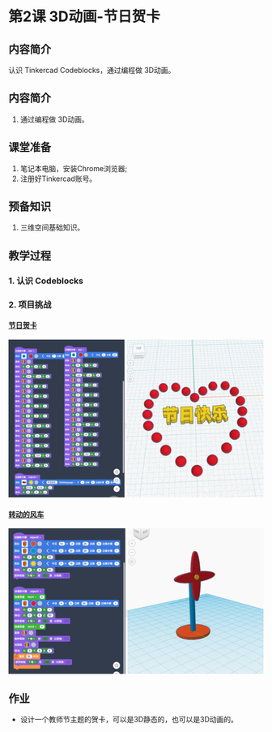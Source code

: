 <!-- # 机器人编程入门学习 -->
<link rel="stylesheet" type="text/css" href="./style.css" />

# 第2课 3D动画-节日贺卡

## 内容简介

认识 Tinkercad Codeblocks，通过编程做 3D动画。

## 内容简介

1. 通过编程做 3D动画。

## 课堂准备

1. 笔记本电脑，安装Chrome浏览器;
1. 注册好Tinkercad账号。

## 预备知识

1. 三维空间基础知识。

## 教学过程
### 1. 认识 Codeblocks

### 2. 项目挑战

#### [节日贺卡](https://www.tinkercad.com/codeblocks/kKPa7duGcVK)

<img src="./images/B02-01.png" class="width600" />

#### [转动的风车](https://www.tinkercad.com/codeblocks/3Lorz8VGyEp)

<img src="./images/B02-02.png" class="width600" />

## 作业

- 设计一个教师节主题的贺卡，可以是3D静态的，也可以是3D动画的。
